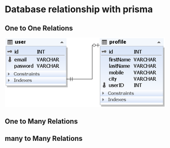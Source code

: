 # Database relationship with prisma 
## One to One Relations
![One to One Relations diagram](migration/onetoone/Diagram1.png)
## One to Many Relations
## many to Many Relations
